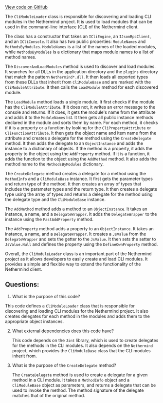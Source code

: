 [View code on GitHub](https://github.com/nethermindeth/nethermind/Nethermind.Cli/Modules/CliModuleLoader.cs)

The `CliModuleLoader` class is responsible for discovering and loading CLI modules in the Nethermind project. It is used to load modules that can be used in the command-line interface (CLI) of the Nethermind client. 

The class has a constructor that takes an `ICliEngine`, an `IJsonRpcClient`, and an `ICliConsole`. It also has two public properties: `ModuleNames` and `MethodsByModules`. `ModuleNames` is a list of the names of the loaded modules, while `MethodsByModules` is a dictionary that maps module names to a list of method names.

The `DiscoverAndLoadModules` method is used to discover and load modules. It searches for all DLLs in the application directory and the `plugins` directory that match the pattern `Nethermind*.dll`. It then loads all exported types from these DLLs that inherit from `CliModuleBase` and are marked with the `CliModuleAttribute`. It then calls the `LoadModule` method for each discovered module.

The `LoadModule` method loads a single module. It first checks if the module has the `CliModuleAttribute`. If it does not, it writes an error message to the console and returns. If it does, it gets the module's name from the attribute and adds it to the `ModuleNames` list. It then gets all public instance methods declared in the module and sorts them by name. For each method, it checks if it is a property or a function by looking for the `CliPropertyAttribute` or `CliFunctionAttribute`. It then gets the object name and item name from the attribute and creates a delegate for the method using the `CreateDelegate` method. It then adds the delegate to an `ObjectInstance` and adds the instance to a dictionary of objects. If the method is a property, it adds the property to the object using the `AddProperty` method. If it is a function, it adds the function to the object using the `AddMethod` method. It also adds the method name to the `MethodsByModules` dictionary.

The `CreateDelegate` method creates a delegate for a method using the `MethodInfo` and a `CliModuleBase` instance. It first gets the parameter types and return type of the method. It then creates an array of types that includes the parameter types and the return type. It then creates a delegate type using the array of types and returns a delegate for the method using the delegate type and the `CliModuleBase` instance.

The `AddMethod` method adds a method to an `ObjectInstance`. It takes an instance, a name, and a `DelegateWrapper`. It adds the `DelegateWrapper` to the instance using the `FastAddProperty` method.

The `AddProperty` method adds a property to an `ObjectInstance`. It takes an instance, a name, and a `DelegateWrapper`. It creates a `JsValue` from the `DelegateWrapper` and sets the getter to the `JsValue`. It then sets the setter to `JsValue.Null` and defines the property using the `DefineOwnProperty` method.

Overall, the `CliModuleLoader` class is an important part of the Nethermind project as it allows developers to easily create and load CLI modules. It provides a simple and flexible way to extend the functionality of the Nethermind client.
## Questions: 
 1. What is the purpose of this code?
   
   This code defines a `CliModuleLoader` class that is responsible for discovering and loading CLI modules for the Nethermind project. It also creates delegates for each method in the modules and adds them to the appropriate object instances.

2. What external dependencies does this code have?
   
   This code depends on the `Jint` library, which is used to create delegates for the methods in the CLI modules. It also depends on the `Nethermind` project, which provides the `CliModuleBase` class that the CLI modules inherit from.

3. What is the purpose of the `CreateDelegate` method?
   
   The `CreateDelegate` method is used to create a delegate for a given method in a CLI module. It takes a `MethodInfo` object and a `CliModuleBase` object as parameters, and returns a delegate that can be used to invoke the method. The method signature of the delegate matches that of the original method.